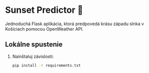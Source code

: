 # Sunset Predictor 🌇

Jednoduchá Flask aplikácia, ktorá predpovedá krásu západu slnka v Košiciach pomocou OpenWeather API.

## Lokálne spustenie

1. Nainštaluj závislosti:
   ```bash
   pip install -r requirements.txt
